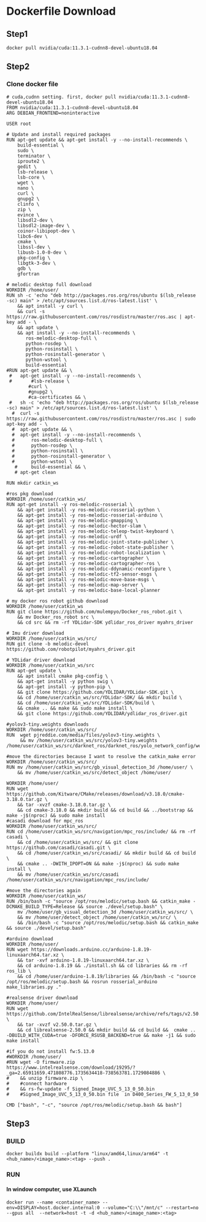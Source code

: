 <H1>Dockerfile Download</H1>

<H2>Step1</H2>


``` docker pull nvidia/cuda:11.3.1-cudnn8-devel-ubuntu18.04 ```


<H2>Step2</H2>
<H3> Clone docker file</H3>

``````````````````````
# cuda,cudnn setting. first, docker pull nvidia/cuda:11.3.1-cudnn8-devel-ubuntu18.04
FROM nvidia/cuda:11.3.1-cudnn8-devel-ubuntu18.04
ARG DEBIAN_FRONTEND=noninteractive

USER root

# Update and install required packages
RUN apt-get update && apt-get install -y --no-install-recommends \
    build-essential \
    sudo \
    terminator \
    iproute2 \
    gedit \
    lsb-release \
    lsb-core \
    wget \
    nano \
    curl \
    gnupg2 \
    clinfo \
    zip \
    evince \
    libsdl2-dev \
    libsdl2-image-dev \
    coinor-libipopt-dev \
    libc6-dev \
    cmake \
    libssl-dev \
    libusb-1.0-0-dev \
    pkg-config \
    libgtk-3-dev \
    gdb \
    gfortran 

# melodic desktop full download
WORKDIR /home/user/
RUN sh -c 'echo "deb http://packages.ros.org/ros/ubuntu $(lsb_release -sc) main" > /etc/apt/sources.list.d/ros-latest.list' \
    && apt install -y curl \
    && curl -s https://raw.githubusercontent.com/ros/rosdistro/master/ros.asc | apt-key add - \
    && apt update \
    && apt install -y --no-install-recommends \
       ros-melodic-desktop-full \
       python-rosdep \
       python-rosinstall \
       python-rosinstall-generator \
       python-wstool \
       build-essential
#RUN apt-get update && \
 #   apt-get install -y --no-install-recommends \
 #       #lsb-release \
        #curl \
        #gnupg2 \
        #ca-certificates && \
 #   sh -c 'echo "deb http://packages.ros.org/ros/ubuntu $(lsb_release -sc) main" > /etc/apt/sources.list.d/ros-latest.list' \
  #  curl -s https://raw.githubusercontent.com/ros/rosdistro/master/ros.asc | sudo apt-key add - \
  #  apt-get update && \
  #  apt-get install -y --no-install-recommends \
  #      ros-melodic-desktop-full \
  #      python-rosdep \
  #      python-rosinstall \
  #      python-rosinstall-generator \
  #      python-wstool \
   #     build-essential && \
   # apt-get clean  

RUN mkdir catkin_ws 

#ros pkg download
WORKDIR /home/user/catkin_ws/
RUN apt-get install -y ros-melodic-rosserial \ 
    && apt-get install -y ros-melodic-rosserial-python \
    && apt-get install -y ros-melodic-rosserial-arduino \
    && apt-get install -y ros-melodic-gmapping \
    && apt-get install -y ros-melodic-hector-slam \
    && apt-get install -y ros-melodic-teleop-twist-keyboard \
    && apt-get install -y ros-melodic-urdf \
    && apt-get install -y ros-melodic-joint-state-publisher \
    && apt-get install -y ros-melodic-robot-state-publisher \
    && apt-get install -y ros-melodic-robot-localization \
    && apt-get install -y ros-melodic-cartographer \
    && apt-get install -y ros-melodic-cartographer-ros \
    && apt-get install -y ros-melodic-ddynamic-reconfigure \
    && apt-get install -y ros-melodic-tf2-sensor-msgs \
    && apt-get install -y ros-melodic-move-base-msgs \
    && apt-get install -y ros-melodic-map-server \
    && apt-get install -y ros-melodic-base-local-planner 

# my docker ros robot github download
WORKDIR /home/user/catkin_ws
RUN git clone https://github.com/mulempyo/Docker_ros_robot.git \
    && mv Docker_ros_robot src \
    && cd src && rm -rf YDLidar-SDK ydlidar_ros_driver myahrs_driver   

# Imu driver download
WORKDIR /home/user/catkin_ws/src/
RUN git clone -b melodic-devel https://github.com/robotpilot/myahrs_driver.git    
    
# YDLidar driver download
WORKDIR /home/user/catkin_ws/src
RUN apt-get update \
    && apt install cmake pkg-config \
    && apt-get install -y python swig \
    && apt-get install -y python-pip \
    && git clone https://github.com/YDLIDAR/YDLidar-SDK.git \
    && cd /home/user/catkin_ws/src/YDLidar-SDK/ && mkdir build \
    && cd /home/user/catkin_ws/src/YDLidar-SDK/build \
    && cmake .. && make && sudo make install \ 
    && git clone https://github.com/YDLIDAR/ydlidar_ros_driver.git   

#yolov3-tiny.weights downloads
WORKDIR /home/user/catkin_ws/src/
RUN  wget pjreddie.com/media/files/yolov3-tiny.weights \
     && mv /home/user/catkin_ws/src/yolov3-tiny.weights /home/user/catkin_ws/src/darknet_ros/darknet_ros/yolo_network_config/weights/

#move the directories because I want to resolve the catkin_make error
WORKDIR /home/user/catkin_ws/src/
RUN mv /home/user/catkin_ws/src/gb_visual_detection_3d /home/user/ \
    && mv /home/user/catkin_ws/src/detect_object /home/user/

WORKDIR /home/user/
RUN wget https://github.com/Kitware/CMake/releases/download/v3.18.0/cmake-3.18.0.tar.gz \
    && tar -xvzf cmake-3.18.0.tar.gz \
    && cd cmake-3.18.0 && mkdir build && cd build && ../bootstrap && make -j$(nproc) && sudo make install
#casadi download for mpc_ros    
WORKDIR /home/user/catkin_ws/src/
RUN cd /home/user/catkin_ws/src/navigation/mpc_ros/include/ && rm -rf casadi \
    && cd /home/user/catkin_ws/src/ && git clone https://github.com/casadi/casadi.git \
    && cd /home/user/catkin_ws/src/casadi/ && mkdir build && cd build \
    && cmake .. -DWITH_IPOPT=ON && make -j$(nproc) && sudo make install \
    && mv /home/user/catkin_ws/src/casadi /home/user/catkin_ws/src/navigation/mpc_ros/include/

#move the directories again 
WORKDIR /home/user/catkin_ws/
RUN /bin/bash -c "source /opt/ros/melodic/setup.bash && catkin_make -DCMAKE_BUILD_TYPE=Release && source ./devel/setup.bash" \
    mv /home/user/gb_visual_detection_3d /home/user/catkin_ws/src/ \
    && mv /home/user/detect_object /home/user/catkin_ws/src/ \
    && /bin/bash -c "source /opt/ros/melodic/setup.bash && catkin_make && source ./devel/setup.bash" 

#arduino download
WORKDIR /home/user/
RUN wget https://downloads.arduino.cc/arduino-1.8.19-linuxaarch64.tar.xz \
    && tar -xvf arduino-1.8.19-linuxaarch64.tar.xz \
    && cd arduino-1.8.19 && ./install.sh && cd libraries && rm -rf ros_lib \
    && cd /home/user/arduino-1.8.19/libraries && /bin/bash -c "source /opt/ros/melodic/setup.bash && rosrun rosserial_arduino make_libraries.py ."  

#realsense driver download    
WORKDIR /home/user/
RUN wget https://github.com/IntelRealSense/librealsense/archive/refs/tags/v2.50.0.tar.gz \
    && tar -xvzf v2.50.0.tar.gz \
    && cd librealsense-2.50.0 && mkdir build && cd build &&  cmake .. -DBUILD_WITH_CUDA=true -DFORCE_RSUSB_BACKEND=true && make -j1 && sudo make install

#if you do not install fw:5.13.0
#WORKDIR /home/user/
#RUN wget -O firmware.zip https://www.intelrealsense.com/download/19295/?_ga=2.65911659.471808776.1735634418-738563781.1729084886 \
#    && unzip firmware.zip \
#    #connect hardware
#    && rs-fw-update -f Signed_Image_UVC_5_13_0_50.bin 
#    #Signed_Image_UVC_5_13_0_50.bin file  in D400_Series_FW_5_13_0_50

CMD ["bash", "-c", "source /opt/ros/melodic/setup.bash && bash"]

``````````````````````

<H2>Step3</H2>

<H3>BUILD</H3>

```docker buildx build --platform "linux/amd64,linux/arm64" -t <hub_name>/<image_name>:<tag> --push . ```

<H3>RUN</H3>
<H4>In window computer, use XLaunch</H4>

``` docker run --name <container_name> --env=DISPLAY=host.docker.internal:0 --volume="C:\\"/mnt/c" --restart=no --gpus all  --network=host -t -d <hub_name>/<image_name>:<tag> ```
